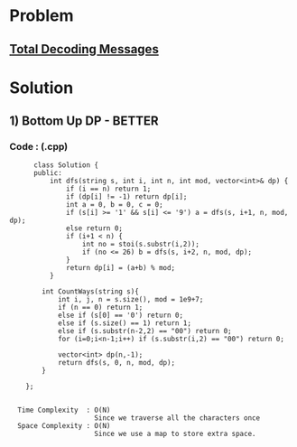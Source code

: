 # Problem

## [Total Decoding Messages](https://practice.geeksforgeeks.org/problems/total-decoding-messages1235/1/)


# Solution 

## 1) Bottom Up DP - BETTER

       
      
      
   ### Code : (.cpp)
    
          class Solution {
          public:
              int dfs(string s, int i, int n, int mod, vector<int>& dp) {
                  if (i == n) return 1;
                  if (dp[i] != -1) return dp[i];
                  int a = 0, b = 0, c = 0;
                  if (s[i] >= '1' && s[i] <= '9') a = dfs(s, i+1, n, mod, dp);
                  else return 0;
                  if (i+1 < n) {
                      int no = stoi(s.substr(i,2));
                      if (no <= 26) b = dfs(s, i+2, n, mod, dp);
                  }
                  return dp[i] = (a+b) % mod;
              }

            int CountWays(string s){
                int i, j, n = s.size(), mod = 1e9+7;
                if (n == 0) return 1;
                else if (s[0] == '0') return 0;
                else if (s.size() == 1) return 1;
                else if (s.substr(n-2,2) == "00") return 0;
                for (i=0;i<n-1;i++) if (s.substr(i,2) == "00") return 0;

                vector<int> dp(n,-1);
                return dfs(s, 0, n, mod, dp);
            }

        };

 
      Time Complexity  : O(N) 
                         Since we traverse all the characters once
      Space Complexity : O(N)
                         Since we use a map to store extra space.
